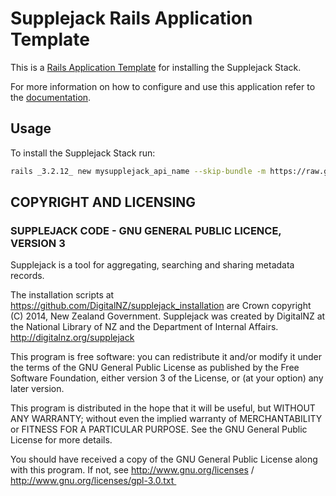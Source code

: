 Supplejack Rails Application Template
===================

This is a [Rails Application Template](http://guides.rubyonrails.org/rails_application_templates.html) for installing the Supplejack Stack.

For more information on how to configure and use this application refer to the [documentation](http://digitalnz.github.io/supplejack).

## Usage

To install the Supplejack Stack run:

```bash
rails _3.2.12_ new mysupplejack_api_name --skip-bundle -m https://raw.github.com/digitalnz/supplejack_installation/master/supplejack_api_template.rb
```

## COPYRIGHT AND LICENSING  

### SUPPLEJACK CODE - GNU GENERAL PUBLIC LICENCE, VERSION 3  

Supplejack is a tool for aggregating, searching and sharing metadata records. 

The installation scripts at https://github.com/DigitalNZ/supplejack_installation are Crown copyright (C) 2014, New Zealand Government. Supplejack was created by DigitalNZ at the National Library of NZ and the Department of Internal Affairs. http://digitalnz.org/supplejack

This program is free software: you can redistribute it and/or modify it under the terms of the GNU General Public License as published by the Free Software Foundation, either version 3 of the License, or (at your option) any later version.

This program is distributed in the hope that it will be useful, but WITHOUT ANY WARRANTY; without even the implied warranty of MERCHANTABILITY or FITNESS FOR A PARTICULAR PURPOSE. See the GNU General Public License for more details.

You should have received a copy of the GNU General Public License along with this program. If not, see http://www.gnu.org/licenses / http://www.gnu.org/licenses/gpl-3.0.txt 
